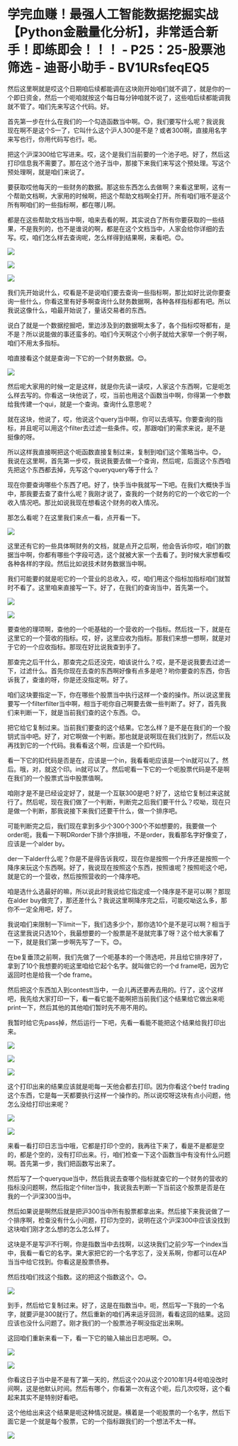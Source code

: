 # 学完血赚！最强人工智能数据挖掘实战【Python金融量化分析】，非常适合新手！即练即会！！！ - P25：25-股票池筛选 - 迪哥小助手 - BV1URsfeqEQ5

然后这里啊就是哎这个日期咱后续都能调在这块刚开始咱们就不调了，就是你的一个即日资金，然后一个呃咱就按这个每日每分钟咱就不说了，这些咱后续都能调我就不管了。咱们先来写这个代码。好。

首先第一步在什么在我们的一个勾造函数当中啊。😊，我们要写什么呢？我说我现在啊不是这个S一了，它叫什么这个沪人300是不是？或者300啊，直接用名字来写也行，你用代码写也行。呃。

把这个沪深300给它写进来。哎，这个是我们当前要的一个池子吧。好了，然后这打印信息我不需要了。那在这个池子当中，那接下来我们来写这个预处理。写这个预处理啊，就是咱们来说了。

要获取哎他每天的一些财务的数据。那这些东西怎么去做啊？来看这里啊，这有一个帮助文档啊，大家用的时候啊，把这个帮助文档啊全打开。所有咱们哦不是这个所有啊咱们的一些指标啊，都在哪儿啊。

都是在这些帮助文档当中啊，咱来去看的啊，其实说白了所有你要获取的一些结果，不是我列的，也不是谁说的啊，都是在这个文档当中，人家会给你详细的去写。哎，咱们怎么样去查询呢，怎么样得到结果啊，来看吧。😊。



![](img/9dfd6eff9cb6ba16b4ce6d796f9dce5b_1.png)

![](img/9dfd6eff9cb6ba16b4ce6d796f9dce5b_2.png)

![](img/9dfd6eff9cb6ba16b4ce6d796f9dce5b_3.png)

我们先开始说什么，哎看是不是说咱们要去查询一些指标啊，那比如好比说你要查询一些什么，你看这里有好多啊查询什么财务数据啊，各种各样指标都有吧。所以我说这像什么，咱最开始说了，量话交易者的东西。

说白了就是一个数据挖掘吧，里边涉及到的数据啊太多了，各个指标哎呀都有，是不是？所以说能做的事还蛮多的。咱们今天啊这个小例子就给大家举一个例子啊，咱们不用太多指标。

咱直接看这个就是查询一下它的一个财务数据。😊。

![](img/9dfd6eff9cb6ba16b4ce6d796f9dce5b_5.png)

然后呢大家用的时候一定是这样，就是你先读一读哎，人家这个东西啊，它是呃怎么样去写的。你看这一块他说了，哎，当前也用这个函数当中啊，你得第一个参数给我传建一个qui，就是一个查询。查询什么意思呢？

就在这块，他说了，哎，他说这个query当中啊，你可以去填写。你要查询的指标，并且呢可以用这个filter去过滤一些条件。哎，那跟咱们的需求来说，是不是挺像的呀。

所以这样我直接啊把这个呃函数直接复制过来，复制到咱们这个策略当中。😊，我说在这里啊，首先第一步哎，我说我要去做一个查询，然后呢，后面这个东西咱先把这个东西都去掉，先写这个queryquery等于什么？

现在你要查询哪些个东西了吧。好了，快手当中我就写一下吧。在我们大概快手当中，那我要去查了查什么呢？我刚才说了，查我的一个财务的它的一个收它的一个收入情况吧。那比如说我现在想看这个财务的收入情况。

那怎么看呢？在这里我们来点一看，点开看一下。

![](img/9dfd6eff9cb6ba16b4ce6d796f9dce5b_7.png)

这里还有它的一些具体啊财务的文档，就是点开之后啊，他会告诉你哎，咱们的数据当中啊，你都有哪些个字段可选，这个就被大家一个去看了。到时候大家想看哎各种各样的字段。然后比如说技术财务数据当中啊。

我们可能要的就是呃它的一个营业的总收入，哎，咱们用这个指标加指标咱们就暂时不看了。这里咱来直接写一下。好了，在我们的查询当中，首先第一个。



![](img/9dfd6eff9cb6ba16b4ce6d796f9dce5b_9.png)

![](img/9dfd6eff9cb6ba16b4ce6d796f9dce5b_10.png)

要查他的理项啊，查他的一个呃基础的一个营收的一个指标。然后找一下，就是在这里它的一个营收的指标。哎，好，这里应收为指标。那我们来想一想啊，就是对于它的一个应收指标。那现在好比说我查到手了。

那查完之后干什么，那查完之后还没完，咱该说什么？哎，是不是说我要去过滤一下，过滤什么。首先你现在去查的东西啊好像有点多是吧？哟你要查的东西，你告诉我了，查谁的呀，你是还没指定啊。好了。

咱们这块要指定一下，你在哪些个股票当中执行这样一个查的操作。所以说这里我要写一个filterfilter当中啊，相当于呃你自己啊要去做一些判断了。好了，首先我们来判断一下，就是当前我们查的这个东西。😊。

把它给它复制过来。当前我们要查的这个结果。它怎么样？是不是在我们的一个股钥式当中吧。好了，对它啊做一个判断。那也就是说啊现在我们找到了，然后以及再找到它的一个代码。我看看这个啊，应该是一个扣代码。

看一下它的扣代码是否是在，应该是一个in，我看看呃应该是一个in就可以了。然后。哦，对，就这个印。in就可以了。然后呢看一下它的一个呃股票代码是不是啊在我们的一个股票式当中股票值啊。

咱刚才是不是已经设定好了，就是一个互联300是吧？好了，这给它复制过来这就行了。然后呢，现在我们做了一个判断，判断完之后我们要干什么？哎呦，现在只是做一个判断，那我说接下来我们还要干什么，做一个排序吧。

可能判断完之后，我们现在拿到多少个300个300个不如想要的，我要做一个order呃，我看一下啊DRorder下排个序排哦，不是order，我看那名字好像变了，应该是一个alder by。

der一下alder什么呢？你是不是得告诉我哎，现在你是按照一个升序还是按照一个降序来玩这个东西啊。好了，我说现在按照这个东西，按照谁呢？按照呃这个吧，就是它的一个营收，然后按照营收的一个降序吧。

咱是选什么选最好的嘛，所以说此时我说给它指定成一个降序是不是可以啊？那现在alder buy做完了，那还差什么？我说这里啊降序完之后，可能哎呦这么多，那你不一定全用吧，好了。

我说咱们来限制一下limit一下，我们选多少个，那你选10个是不是可以啊？相当于在这里我说只选10个，我最想要的一个股票是不是就完事了呀？这个给大家看了一下，就是我们第一步啊先写了一下。😊。

在be复垂顶之前啊，我们先做了一个呃基本的一个筛选吧，并且给它排序好了，拿到了10个我想要的呃这里咱给它起个名字。就叫做它的一个d frame吧，因为它返回时也是给我一个de frame。

然后把这个东西加入到contestt当中，一会儿再还要再去用的。行了，这个这样吧，我先给大家打印一下，看一看它能不能啊把当前我们这个结果给它做出来呃print一下，然后其他的其他咱们暂时先不用不用的。

我暂时给它先pass掉，然后运行一下吧，先看一看能不能把这个结果给我打印出来。

![](img/9dfd6eff9cb6ba16b4ce6d796f9dce5b_12.png)

![](img/9dfd6eff9cb6ba16b4ce6d796f9dce5b_13.png)

![](img/9dfd6eff9cb6ba16b4ce6d796f9dce5b_14.png)

这个打印出来的结果应该就是呃每一天他会都去打印。因为你看这个be付 trading这个东西，它是每一天都要执行这样一个操作的。所以说哎呀这块有点小问题，他怎么没给打印出来呢？



![](img/9dfd6eff9cb6ba16b4ce6d796f9dce5b_16.png)

![](img/9dfd6eff9cb6ba16b4ce6d796f9dce5b_17.png)

来看一看打印日志当中哦，它都是打印个空的，我再往下来了，看是不是都是空的，都是个空的，没有打印出来。行，咱们检查一下这个函数当中有没有什么问题啊。首先第一步，我们把函数写出来了。

然后写了一个queryque当中，然后我说去查哪个指标就查它的一个财务的营收的指标没问题啊，然后指定个filter当中，我说我去判断一下当前这个股票是否是在我的一个沪深300当中。

然后如果说是啊然后就是把沪300当中所有股票都拿出来。然后接下来我说做了一个排序啊，检查没有什么小问题，打印为空的，说明在这个沪深300中应该没找到这块咱们刚才怎么想的怎么怎么样了。

这块是不是写沪不行啊，你是指数当中去找啊，以这块我们之前少写一个index当中，我看一看它的名字。果大家把它的一个名字忘了，没关系啊，你都可以在AP当当中给它找到。你看这是股票债券。

然后找咱们找这个指数。这的把这个指数这个。😊。

![](img/9dfd6eff9cb6ba16b4ce6d796f9dce5b_19.png)

到手，然后给它复制过来。好了，这是在指数当中。呃，然后写一下我的一个名字，就要沪是300就行了。然后重新的咱们再来运牙回测，看看这回的结果。这回应该也没什么问题了。刚才我们的一个股票池子啊没指定出来啊。

这回咱们重新来看一下，看一下它的输入输出日志吧啊。😊。

![](img/9dfd6eff9cb6ba16b4ce6d796f9dce5b_21.png)

![](img/9dfd6eff9cb6ba16b4ce6d796f9dce5b_22.png)

你看这日子当中是不是有了第一天的，然后这个20从这个2010年1月4号咱没改时间啊，这是他默认时间。然后有哪个，你看第一次有这个呃，后几次哎呀，这个看起来其实不是特别好看吧。

这个他给出来这个结果是呃这种情况就是。横着是一个呃股票的一个名字，然后下面它是一个就是每个股票，它的一个指标跟我们的一个想法不太一样。



![](img/9dfd6eff9cb6ba16b4ce6d796f9dce5b_24.png)